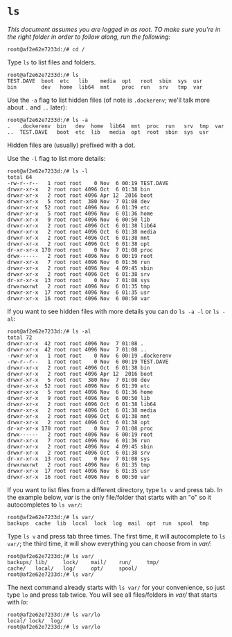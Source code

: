 `ls`
====

_This document assumes you are logged in as root. TO make sure you're in the right folder in order to follow along, run the following:_

```
root@af2e62e7233d:/# cd /
```

Type `ls` to list files and folders.

```
root@af2e62e7233d:/# ls
TEST.DAVE  boot  etc   lib    media  opt   root  sbin  sys  usr
bin        dev   home  lib64  mnt    proc  run   srv   tmp  var
```

Use the `-a` flag to list hidden files (of note is `.dockerenv`; we'll talk more about `.` and `..` later):

```
root@af2e62e7233d:/# ls -a
.   .dockerenv  bin   dev  home  lib64  mnt  proc  run   srv  tmp  var
..  TEST.DAVE   boot  etc  lib   media  opt  root  sbin  sys  usr
```

Hidden files are (usually) prefixed with a dot.

Use the `-l` flag to list more details:

```
root@af2e62e7233d:/# ls -l
total 64
-rw-r--r--   1 root root    0 Nov  6 00:19 TEST.DAVE
drwxr-xr-x   2 root root 4096 Oct  6 01:38 bin
drwxr-xr-x   2 root root 4096 Apr 12  2016 boot
drwxr-xr-x   5 root root  380 Nov  7 01:08 dev
drwxr-xr-x  52 root root 4096 Nov  6 01:39 etc
drwxr-xr-x   5 root root 4096 Nov  6 01:36 home
drwxr-xr-x   9 root root 4096 Nov  6 00:50 lib
drwxr-xr-x   2 root root 4096 Oct  6 01:38 lib64
drwxr-xr-x   2 root root 4096 Oct  6 01:38 media
drwxr-xr-x   2 root root 4096 Oct  6 01:38 mnt
drwxr-xr-x   2 root root 4096 Oct  6 01:38 opt
dr-xr-xr-x 170 root root    0 Nov  7 01:08 proc
drwx------   2 root root 4096 Nov  6 00:19 root
drwxr-xr-x   7 root root 4096 Nov  6 01:36 run
drwxr-xr-x   2 root root 4096 Nov  4 09:45 sbin
drwxr-xr-x   2 root root 4096 Oct  6 01:38 srv
dr-xr-xr-x  13 root root    0 Nov  7 01:08 sys
drwxrwxrwt   2 root root 4096 Nov  6 01:35 tmp
drwxr-xr-x  17 root root 4096 Nov  6 01:35 usr
drwxr-xr-x  16 root root 4096 Nov  6 00:50 var
```

If you want to see hidden files with more details you can do `ls -a -l` or `ls -al`:

```
root@af2e62e7233d:/# ls -al
total 72
drwxr-xr-x  42 root root 4096 Nov  7 01:08 .
drwxr-xr-x  42 root root 4096 Nov  7 01:08 ..
-rwxr-xr-x   1 root root    0 Nov  6 00:19 .dockerenv
-rw-r--r--   1 root root    0 Nov  6 00:19 TEST.DAVE
drwxr-xr-x   2 root root 4096 Oct  6 01:38 bin
drwxr-xr-x   2 root root 4096 Apr 12  2016 boot
drwxr-xr-x   5 root root  380 Nov  7 01:08 dev
drwxr-xr-x  52 root root 4096 Nov  6 01:39 etc
drwxr-xr-x   5 root root 4096 Nov  6 01:36 home
drwxr-xr-x   9 root root 4096 Nov  6 00:50 lib
drwxr-xr-x   2 root root 4096 Oct  6 01:38 lib64
drwxr-xr-x   2 root root 4096 Oct  6 01:38 media
drwxr-xr-x   2 root root 4096 Oct  6 01:38 mnt
drwxr-xr-x   2 root root 4096 Oct  6 01:38 opt
dr-xr-xr-x 170 root root    0 Nov  7 01:08 proc
drwx------   2 root root 4096 Nov  6 00:19 root
drwxr-xr-x   7 root root 4096 Nov  6 01:36 run
drwxr-xr-x   2 root root 4096 Nov  4 09:45 sbin
drwxr-xr-x   2 root root 4096 Oct  6 01:38 srv
dr-xr-xr-x  13 root root    0 Nov  7 01:08 sys
drwxrwxrwt   2 root root 4096 Nov  6 01:35 tmp
drwxr-xr-x  17 root root 4096 Nov  6 01:35 usr
drwxr-xr-x  16 root root 4096 Nov  6 00:50 var
```

If you want to list files from a different directory, type `ls v` and press tab. In the example below, _var_ is the only file/folder that starts with an "o" so it autocompletes to `ls var/`:

```
root@af2e62e7233d:/# ls var/
backups  cache  lib  local  lock  log  mail  opt  run  spool  tmp
```

Type `ls v` and press tab three times. The first time, it will autocomplete to `ls var/`; the third time, it will show everything you can choose from in _var/_:

```
root@af2e62e7233d:/# ls var/
backups/ lib/     lock/    mail/    run/     tmp/     
cache/   local/   log/     opt/     spool/   
root@af2e62e7233d:/# ls var/
```

The next command already starts with `ls var/` for your convenience, so just type `lo` and press tab twice. You will see all files/folders in _var/_ that starts with _lo_:

```
root@af2e62e7233d:/# ls var/lo
local/ lock/  log/   
root@af2e62e7233d:/# ls var/lo
```
